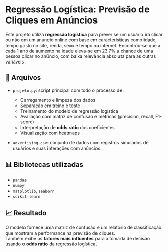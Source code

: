 # Regressão Logística: Previsão de Cliques em Anúncios

Este projeto utiliza **regressão logística** para prever se um usuário irá clicar ou não em um anúncio online com base em características como idade, tempo gasto no site, renda, sexo e tempo na internet. Encontrou-se que a cada 1 ano de aumento na idade eleva-se em 23.7% a chance de uma pessoa clicar no anúncio, com baixa relevância absoluta para as outras variáveis.

## 📁 Arquivos

- `projeto.py`: script principal com todo o processo de:
  - Carregamento e limpeza dos dados
  - Separação em treino e teste
  - Treinamento do modelo de regressão logística
  - Avaliação com matriz de confusão e métricas (precision, recall, F1-score)
  - Interpretação de **odds ratio** dos coeficientes
  - Visualização com heatmaps

- `advertising.csv`: conjunto de dados com registros simulados de usuários e suas interações com anúncios.

## 📊 Bibliotecas utilizadas

- `pandas`
- `numpy`
- `matplotlib`, `seaborn`
- `scikit-learn`

## 📈 Resultado

O modelo fornece uma matriz de confusão e um relatório de classificação que mostram a performance na previsão de cliques.  
Também exibe os **fatores mais influentes** para a tomada de decisão usando o **odds ratio** da regressão logística.

